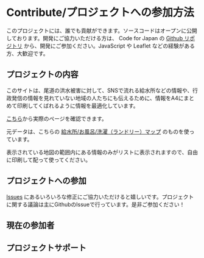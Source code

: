 # Contribute/プロジェクトへの参加方法

このプロジェクトには、誰でも貢献ができます。ソースコードはオープンに公開しております。開発にご協力いただける方は、 Code for Japan の [Github リポジトリ](https://github.com/codeforjapan/mapprint) から、開発にご参加ください。JavaScript や Leaflet などの経験がある方、大歓迎です。

## プロジェクトの内容

このサイトは、尾道の洪水被害に対して、SNSで流れる給水所などの情報や、行政発信の情報を見れていない地域の人たちにも伝えるために、情報をA4にまとめて印刷してくばれるように情報を最適化しています。

[こちら](https://codeforjapan.github.io/mapprint/)から実際のページを確認できます。

元データは、こちらの [給水所/お風呂/洗濯（ランドリー）マップ](https://www.google.com/maps/d/viewer?mid=17BQwZDvJhDQ9OKZfakI-2PsyIaGdDtRx&usp=sharing) のものを使っています。

表示されている地図の範囲内にある情報のみがリストに表示されますので、自由に印刷して配って使ってください。

## プロジェクトへの参加

[Issues](https://github.com/codeforjapan/mapprint/issues) にあるいろいろな修正にご協力いただけると嬉しいです。プロジェクトに関する議論は主にGithubのIssueで行っています。是非ご参加ください！

## 現在の参加者

## プロジェクトサポート

